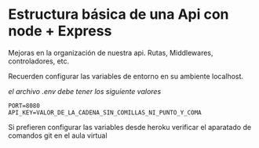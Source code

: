 # Estructura básica de una Api con node + Express

Mejoras en la organización de nuestra api. Rutas, Middlewares, controladores, etc.

Recuerden configurar las variables de entorno en su ambiente localhost.

*el archivo .env debe tener los siguiente valores*

```
PORT=8080
API_KEY=VALOR_DE_LA_CADENA_SIN_COMILLAS_NI_PUNTO_Y_COMA
```

Si prefieren configurar las variables desde heroku verificar el aparatado de comandos git en el aula virtual

